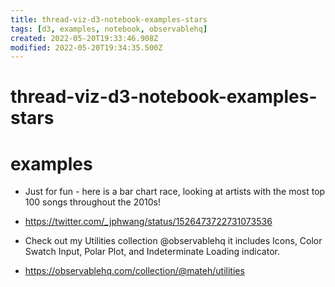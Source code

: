 ```yaml
---
title: thread-viz-d3-notebook-examples-stars
tags: [d3, examples, notebook, observablehq]
created: 2022-05-20T19:33:46.908Z
modified: 2022-05-20T19:34:35.500Z
---
```


# thread-viz-d3-notebook-examples-stars

# examples

- Just for fun - here is a bar chart race, looking at artists with the most top 100 songs throughout the 2010s!
- https://twitter.com/_jphwang/status/1526473722731073536

- Check out my Utilities collection @observablehq it includes Icons, Color Swatch Input, Polar Plot, and Indeterminate Loading indicator.
- https://observablehq.com/collection/@mateh/utilities
